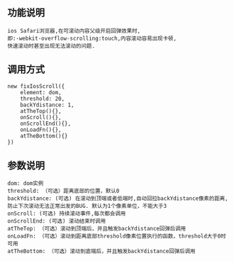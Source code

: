 ## 功能说明

    ios Safari浏览器,在可滚动内容父级开启回弹效果时,
    即:-webkit-overflow-scrolling:touch,内容滚动容易出现卡顿,
    快速滚动时甚至出现无法滚动的问题.

## 调用方式

    new fixIosScroll({
        element: dom,
        threshold: 20,
        backYdistance: 1,
        atTheTop(){},
        onScroll(){},
        onScrollEnd(){},
        onLoadFn(){},
        atTheBottom(){}
    })

## 参数说明

    dom: dom实例
    threshold: （可选）距离底部的位置，默认0
    backYdistance: (可选) 在滚动到顶端或者低端时,自动回拉backYdistance像素的距离,防止下次滚动无法正常出发的BUG. 默认为1个像素单位，不能大于3
    onScroll: (可选) 持续滚动事件,每次都会调用
    onScrollEnd: (可选) 滚动结束时调用
    atTheTop: （可选）滚动到顶端后，并且触发backYdistance回弹后调用
    onLoadFn: （可选）滚动到距离底部threshold像素位置执行的函数，threshold大于0时可用
    atTheBottom: （可选）滚动到底端后，并且触发backYdistance回弹后调用
